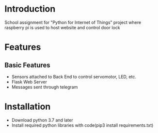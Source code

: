 # Introduction
School assignment for "Python for Internet of Things" project where raspberry pi is used to host website and control door lock

# Features
## Basic Features
- Sensors attached to Back End to control servomotor, LED, etc.
- Flask Web Server
- Messages sent through telegram

# Installation
- Download python 3.7 and later
- Install required python libraries with code(pip3 install requirements.txt)
